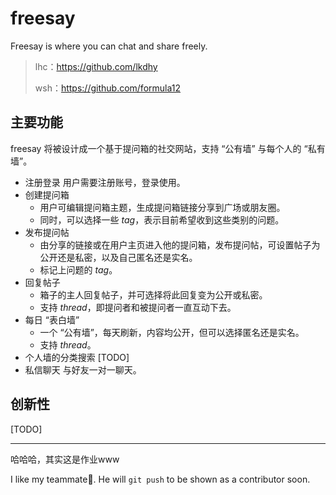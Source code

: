# freesay

Freesay is where you can chat and share freely. 

> lhc：https://github.com/lkdhy
> 
> wsh：https://github.com/formula12

## 主要功能

freesay 将被设计成一个基于提问箱的社交网站，支持 “公有墙” 与每个人的 “私有墙”。

- 注册登录
  用户需要注册账号，登录使用。
- 创建提问箱
  - 用户可编辑提问箱主题，生成提问箱链接分享到广场或朋友圈。
  - 同时，可以选择一些 *tag*，表示目前希望收到这些类别的问题。
- 发布提问帖
  - 由分享的链接或在用户主页进入他的提问箱，发布提问帖，可设置帖子为公开还是私密，以及自己匿名还是实名。
  - 标记上问题的 *tag*。
- 回复帖子
  - 箱子的主人回复帖子，并可选择将此回复变为公开或私密。
  - 支持 *thread*，即提问者和被提问者一直互动下去。
- 每日 “表白墙”
  - 一个 “公有墙”，每天刷新，内容均公开，但可以选择匿名还是实名。
  - 支持 *thread*。
- 个人墙的分类搜索 [TODO]
- 私信聊天
  与好友一对一聊天。

## 创新性

[TODO]





---

哈哈哈，其实这是作业www

I like my teammate🥰. He will `git push` to be shown as a contributor soon. 
